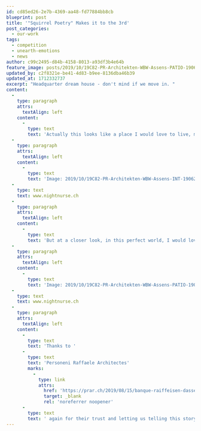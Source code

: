```yaml
---
id: cd85ed26-2e7b-4369-aa48-fd77884bb8cb
blueprint: post
title: '"Squirrel Poetry" Makes it to the 3rd'
post_categories:
  - our-work
tags:
  - competition
  - unearth-emotions
  - news
author: c99c2495-d84b-4158-8013-a93df3b4e64b
feature_image: posts/2019/10/19C82-PR-Architekten-WBW-Assens-PATIO-190626.jpg
updated_by: c2f8321e-be41-4d83-b9ee-8136dba46b39
updated_at: 1712332737
excerpt: "Headquarter dream house - don't mind if we move in. "
content:
  -
    type: paragraph
    attrs:
      textAlign: left
    content:
      -
        type: text
        text: 'Actually this looks like a place I would love to live, my new address would be somewhere in Assens,  Kanton Waadt in Switzerland and Personeni Raffaele would be my private architects.'
  -
    type: paragraph
    attrs:
      textAlign: left
    content:
      -
        type: text
        text: 'Image: 2019/10/19C82-PR-Architekten-WBW-Assens-INT-190626-1-1024x683.jpg'
  -
    type: text
    text: www.nightnurse.ch
  -
    type: paragraph
    attrs:
      textAlign: left
    content:
      -
        type: text
        text: 'But at a closer look, in this perfect world, I would love to live in fact in the new headquarters of the Raiffeisenbank d`Assens. Imagine that. So a big compliment to the architects` poetic design, that Nightnurse Images tried to unearth it in all the facets that matter.'
  -
    type: paragraph
    attrs:
      textAlign: left
    content:
      -
        type: text
        text: 'Image: 2019/10/19C82-PR-Architekten-WBW-Assens-PATIO-190626-683x1024.jpg'
  -
    type: text
    text: www.nightnurse.ch
  -
    type: paragraph
    attrs:
      textAlign: left
    content:
      -
        type: text
        text: 'Thanks to '
      -
        type: text
        text: 'Personeni Raffaele Architectes'
        marks:
          -
            type: link
            attrs:
              href: 'https://prar.ch/2019/08/15/banque-raiffeisen-dassens/'
              target: _blank
              rel: 'noreferrer noopener'
      -
        type: text
        text: ' again for their trust and letting us telling this story together .... and of course, congratulations to the 3rd rank!'
---
```

